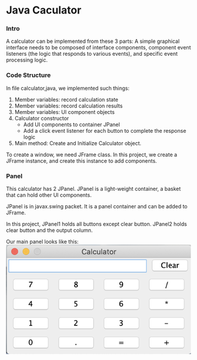 # Java Caculator
### Intro
A calculator can be implemented from these 3 parts:
A simple graphical interface needs to be composed of 
interface components, component event listeners 
(the logic that responds to various events), 
and specific event processing logic.

### Code Structure
In file calculator,java, we implemented such things:
1. Member variables: record calculation state
2. Member variables: record calculation results
3. Member variables: UI component objects
4. Calculator constructor
    - Add UI components to container JPanel
    - Add a click event listener for each button to complete the response logic
5. Main method: Create and Initialize Calculator object.

To create a window, we need JFrame class. In this project, we create a 
JFrame instance, and create this instance to add components.

### Panel
This calculator has 2 JPanel. JPanel is a light-weight container, a basket that
can hold other UI components.

JPanel is in javax.swing packet. It is a panel container and can be
added to JFrame. 

In this project, JPanel1 holds all buttons except clear button. JPanel2 holds clear button
and the output column.

Our main panel looks like this:
![panel](assets/calculator.png)